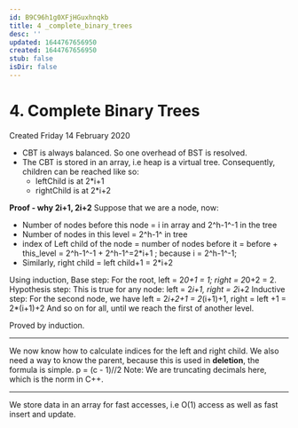 ```yaml
---
id: B9C96h1g0XFjHGuxhnqkb
title: 4 _complete_binary_trees
desc: ''
updated: 1644767656950
created: 1644767656950
stub: false
isDir: false
---
```

# 4. Complete Binary Trees
Created Friday 14 February 2020


* CBT is always balanced. So one overhead of BST is resolved. 
* The CBT is stored in an array, i.e heap is a virtual tree. Consequently, children can be reached like so:
	* leftChild is at 2*i+1
	* rightChild is at 2*i+2

**Proof - why 2i+1, 2i+2**
Suppose that we are a node, now:

* Number of nodes before this node = i in array and 2^h-1^-1 in the tree
* Number of nodes in this level = 2^h-1^ in tree
* index of Left child of the node = number of nodes before it = before + this_level = 2^h-1^-1 + 2^h-1^=2*i+1 ; because i = 2^h-1^-1;
* Similarly, right child = left child+1 = 2*i+2


Using induction,
Base step: For the root, left  = 2*0+1 = 1; right = 2*0+2 = 2.
Hypothesis step: This is true for any node: left = 2*i+1, right = 2*i+2
Inductive step: For the second node, we have left = 2*i+2+1 = 2*(i+1)+1, right = left +1 = 2*(i+1)+2
And so on for all, until we reach the first of another level.

Proved by induction.

*****

We now know how to calculate indices for the left and right child. We also need a way to know the parent, because this is used in **deletion**, the formula is simple.
p = (c - 1)//2
Note: We are truncating decimals here, which is the norm in C++.

*****

We store data in an array for fast accesses, i.e O(1) access as well as fast insert and update.

